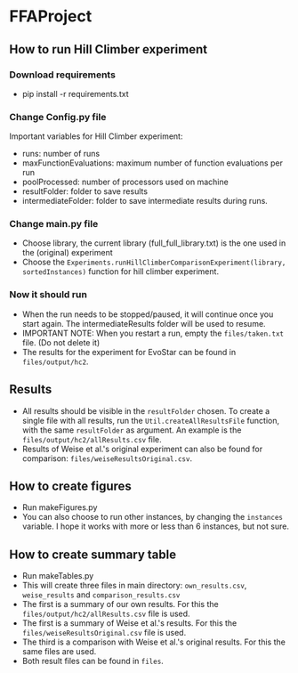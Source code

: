 # FFAProject

## How to run Hill Climber experiment

### Download requirements
- pip install -r requirements.txt

### Change Config.py file
Important variables for Hill Climber experiment:
- runs: number of runs
- maxFunctionEvaluations: maximum number of function evaluations per run
- poolProcessed: number of processors used on machine
- resultFolder: folder to save results
- intermediateFolder: folder to save intermediate results during runs.

### Change main.py file
- Choose library, the current library (full_full_library.txt) is the one used in the (original) experiment
- Choose the `Experiments.runHillClimberComparisonExperiment(library, sortedInstances)` function for hill climber experiment.

### Now it should run
- When the run needs to be stopped/paused, it will continue once you start again. The intermediateResults folder will be used to resume.
- IMPORTANT NOTE: When you restart a run, empty the `files/taken.txt` file. (Do not delete it)
- The results for the experiment for EvoStar can be found in `files/output/hc2`.

## Results
- All results should be visible in the `resultFolder` chosen. To create a single file with all results, run the `Util.createAllResultsFile` function, with the same `resultFolder` as argument. An example is the `files/output/hc2/allResults.csv` file.
- Results of Weise et al.'s original experiment can also be found for comparison: `files/weiseResultsOriginal.csv`.

## How to create figures
- Run makeFigures.py
- You can also choose to run other instances, by changing the `instances` variable. I hope it works with more or less than 6 instances, but not sure.

## How to create summary table
- Run makeTables.py
- This will create three files in main directory: `own_results.csv`, `weise_results` and `comparison_results.csv`
- The first is a summary of our own results. For this the `files/output/hc2/allResults.csv` file is used.
- The first is a summary of Weise et al.'s results. For this the `files/weiseResultsOriginal.csv` file is used.
- The third is a comparison with Weise et al.'s original results. For this the same files are used.
- Both result files can be found in `files`.